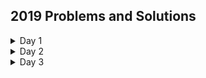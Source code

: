 ## 2019 Problems and Solutions

<details>
  <summary>Day 1</summary>
 --- Day 1: The Tyranny of the Rocket Equation ---
  Santa has become stranded at the edge of the Solar System while delivering presents to other planets! To accurately calculate his position in space, safely align his warp drive, and return to Earth in time to save Christmas, he needs you to bring him measurements from fifty stars.

  Collect stars by solving puzzles. Two puzzles will be made available on each day in the Advent calendar; the second puzzle is unlocked when you complete the first. Each puzzle grants one star. Good luck!

  The Elves quickly load you into a spacecraft and prepare to launch.

  At the first Go / No Go poll, every Elf is Go until the Fuel Counter-Upper. They haven't determined the amount of fuel required yet.

  Fuel required to launch a given module is based on its mass. Specifically, to find the fuel required for a module, take its mass, divide by three, round down, and subtract 2.

  For example:

  For a mass of 12, divide by 3 and round down to get 4, then subtract 2 to get 2.
  For a mass of 14, dividing by 3 and rounding down still yields 4, so the fuel required is also 2.
  For a mass of 1969, the fuel required is 654.
  For a mass of 100756, the fuel required is 33583.
  The Fuel Counter-Upper needs to know the total fuel requirement. To find it, individually calculate the fuel needed for the mass of each module (your puzzle input), then add together all the fuel values.

  What is the sum of the fuel requirements for all of the modules on your spacecraft? 

  --- Part Two ---
  During the second Go / No Go poll, the Elf in charge of the Rocket Equation Double-Checker stops the launch sequence. Apparently, you forgot to include additional fuel for the fuel you just added.

  Fuel itself requires fuel just like a module - take its mass, divide by three, round down, and subtract 2. However, that fuel also requires fuel, and that fuel requires fuel, and so on. Any mass that would require negative fuel should instead be treated as if it requires zero fuel; the remaining mass, if any, is instead handled by wishing really hard, which has no mass and is outside the scope of this calculation.

  So, for each module mass, calculate its fuel and add it to the total. Then, treat the fuel amount you just calculated as the input mass and repeat the process, continuing until a fuel requirement is zero or negative. For example:

  A module of mass 14 requires 2 fuel. This fuel requires no further fuel (2 divided by 3 and rounded down is 0, which would call for a negative fuel), so the total fuel required is still just 2.
  At first, a module of mass 1969 requires 654 fuel. Then, this fuel requires 216 more fuel (654 / 3 - 2). 216 then requires 70 more fuel, which requires 21 fuel, which requires 5 fuel, which requires no further fuel. So, the total fuel required for a module of mass 1969 is 654 + 216 + 70 + 21 + 5 = 966.
  The fuel required by a module of mass 100756 and its fuel is: 33583 + 11192 + 3728 + 1240 + 411 + 135 + 43 + 12 + 2 = 50346.
  What is the sum of the fuel requirements for all of the modules on your spacecraft when also taking into account the mass of the added fuel? (Calculate the fuel requirements for each module separately, then add them all up at the end.)

  [Day 1 Solutions](https://github.com/ann-codes/advent-of-code/blob/master/2019/day01.js)
</details>
<details>
  <summary>Day 2</summary>
  --- Day 2: 1202 Program Alarm ---
  On the way to your gravity assist around the Moon, your ship computer beeps angrily about a "1202 program alarm". On the radio, an Elf is already explaining how to handle the situation: "Don't worry, that's perfectly norma--" The ship computer bursts into flames.

  You notify the Elves that the computer's magic smoke seems to have escaped. "That computer ran Intcode programs like the gravity assist program it was working on; surely there are enough spare parts up there to build a new Intcode computer!"

  An Intcode program is a list of integers separated by commas (like 1,0,0,3,99). To run one, start by looking at the first integer (called position 0). Here, you will find an opcode - either 1, 2, or 99. The opcode indicates what to do; for example, 99 means that the program is finished and should immediately halt. Encountering an unknown opcode means something went wrong.

  Opcode 1 adds together numbers read from two positions and stores the result in a third position. The three integers immediately after the opcode tell you these three positions - the first two indicate the positions from which you should read the input values, and the third indicates the position at which the output should be stored.

  For example, if your Intcode computer encounters 1,10,20,30, it should read the values at positions 10 and 20, add those values, and then overwrite the value at position 30 with their sum.

  Opcode 2 works exactly like opcode 1, except it multiplies the two inputs instead of adding them. Again, the three integers after the opcode indicate where the inputs and outputs are, not their values.

  Once you're done processing an opcode, move to the next one by stepping forward 4 positions.

  For example, suppose you have the following program:

  1,9,10,3,2,3,11,0,99,30,40,50
  For the purposes of illustration, here is the same program split into multiple lines:

  1,9,10,3,
  2,3,11,0,
  99,
  30,40,50
  The first four integers, 1,9,10,3, are at positions 0, 1, 2, and 3. Together, they represent the first opcode (1, addition), the positions of the two inputs (9 and 10), and the position of the output (3). To handle this opcode, you first need to get the values at the input positions: position 9 contains 30, and position 10 contains 40. Add these numbers together to get 70. Then, store this value at the output position; here, the output position (3) is at position 3, so it overwrites itself. Afterward, the program looks like this:

  1,9,10,70,
  2,3,11,0,
  99,
  30,40,50
  Step forward 4 positions to reach the next opcode, 2. This opcode works just like the previous, but it multiplies instead of adding. The inputs are at positions 3 and 11; these positions contain 70 and 50 respectively. Multiplying these produces 3500; this is stored at position 0:

  3500,9,10,70,
  2,3,11,0,
  99,
  30,40,50
  Stepping forward 4 more positions arrives at opcode 99, halting the program.

  Here are the initial and final states of a few more small programs:

  1,0,0,0,99 becomes 2,0,0,0,99 (1 + 1 = 2).
  2,3,0,3,99 becomes 2,3,0,6,99 (3 * 2 = 6).
  2,4,4,5,99,0 becomes 2,4,4,5,99,9801 (99 * 99 = 9801).
  1,1,1,4,99,5,6,0,99 becomes 30,1,1,4,2,5,6,0,99.
  Once you have a working computer, the first step is to restore the gravity assist program (your puzzle input) to the "1202 program alarm" state it had just before the last computer caught fire. To do this, before running the program, replace position 1 with the value 12 and replace position 2 with the value 2. What value is left at position 0 after the program halts?

  --- Part Two ---
  "Good, the new computer seems to be working correctly! Keep it nearby during this mission - you'll probably use it again. Real Intcode computers support many more features than your new one, but we'll let you know what they are as you need them."

  "However, your current priority should be to complete your gravity assist around the Moon. For this mission to succeed, we should settle on some terminology for the parts you've already built."

  Intcode programs are given as a list of integers; these values are used as the initial state for the computer's memory. When you run an Intcode program, make sure to start by initializing memory to the program's values. A position in memory is called an address (for example, the first value in memory is at "address 0").

  Opcodes (like 1, 2, or 99) mark the beginning of an instruction. The values used immediately after an opcode, if any, are called the instruction's parameters. For example, in the instruction 1,2,3,4, 1 is the opcode; 2, 3, and 4 are the parameters. The instruction 99 contains only an opcode and has no parameters.

  The address of the current instruction is called the instruction pointer; it starts at 0. After an instruction finishes, the instruction pointer increases by the number of values in the instruction; until you add more instructions to the computer, this is always 4 (1 opcode + 3 parameters) for the add and multiply instructions. (The halt instruction would increase the instruction pointer by 1, but it halts the program instead.)

  "With terminology out of the way, we're ready to proceed. To complete the gravity assist, you need to determine what pair of inputs produces the output 19690720."

  The inputs should still be provided to the program by replacing the values at addresses 1 and 2, just like before. In this program, the value placed in address 1 is called the noun, and the value placed in address 2 is called the verb. Each of the two input values will be between 0 and 99, inclusive.

  Once the program has halted, its output is available at address 0, also just like before. Each time you try a pair of inputs, make sure you first reset the computer's memory to the values in the program (your puzzle input) - in other words, don't reuse memory from a previous attempt.

  Find the input noun and verb that cause the program to produce the output 19690720. What is 100 * noun + verb? (For example, if noun=12 and verb=2, the answer would be 1202.)
  [Day 2 Solutions](https://github.com/ann-codes/advent-of-code/blob/master/2019/day02.js)
</details>
<details>
  <summary>Day 3</summary>
  --- Day 3: Crossed Wires ---
  The gravity assist was successful, and you're well on your way to the Venus refuelling station. During the rush back on Earth, the fuel management system wasn't completely installed, so that's next on the priority list.

  Opening the front panel reveals a jumble of wires. Specifically, two wires are connected to a central port and extend outward on a grid. You trace the path each wire takes as it leaves the central port, one wire per line of text (your puzzle input).

  The wires twist and turn, but the two wires occasionally cross paths. To fix the circuit, you need to find the intersection point closest to the central port. Because the wires are on a grid, use the Manhattan distance for this measurement. While the wires do technically cross right at the central port where they both start, this point does not count, nor does a wire count as crossing with itself.

  For example, if the first wire's path is R8,U5,L5,D3, then starting from the central port (o), it goes right 8, up 5, left 5, and finally down 3:

  ...........
  ...........
  ...........
  ....+----+.
  ....|....|.
  ....|....|.
  ....|....|.
  .........|.
  .o-------+.
  ...........
  Then, if the second wire's path is U7,R6,D4,L4, it goes up 7, right 6, down 4, and left 4:

  ...........
  .+-----+...
  .|.....|...
  .|..+--X-+.
  .|..|..|.|.
  .|.-X--+.|.
  .|..|....|.
  .|.......|.
  .o-------+.
  ...........
  These wires cross at two locations (marked X), but the lower-left one is closer to the central port: its distance is 3 + 3 = 6.

  Here are a few more examples:

  R75,D30,R83,U83,L12,D49,R71,U7,L72
  U62,R66,U55,R34,D71,R55,D58,R83 = distance 159
  R98,U47,R26,D63,R33,U87,L62,D20,R33,U53,R51
  U98,R91,D20,R16,D67,R40,U7,R15,U6,R7 = distance 135
  What is the Manhattan distance from the central port to the closest intersection?

  [Day 3 Solutions](https://github.com/ann-codes/advent-of-code/blob/master/2019/day03.js)
</details>